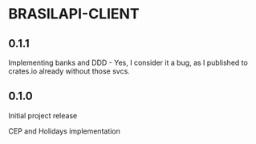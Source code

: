 # BRASILAPI-CLIENT

## 0.1.1
Implementing banks and DDD - Yes, I consider it a bug, as I published to crates.io already without those svcs.

## 0.1.0

Initial project release

CEP and Holidays implementation
